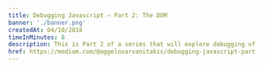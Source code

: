 ```yaml
---
title: Debugging Javascript — Part 2: The DOM
banner: './banner.png'
createdAt: 04/10/2018
timeInMinutes: 8
description: This is Part 2 of a series that will explore debugging of a front-end Javascript application. In the previous part we talked about Source breakpoints and in this article we will be focusing on the DOM and in particular how you can get the most out of the Elements tab.
href: https://medium.com/@aggelosarvanitakis/debugging-javascript-part-2-the-dom-44d132da45ef
---
```

